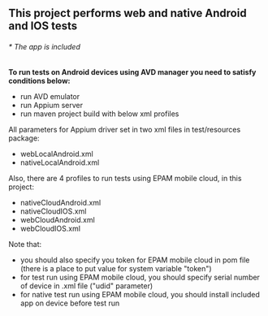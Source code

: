 ## This project performs web and native Android and IOS tests

###### _* The app is included_

**To run tests on Android devices using AVD manager you need to satisfy conditions below:**
- run AVD emulator
- run Appium server
- run maven project build with below xml profiles

All parameters for Appium driver set in two xml files in test/resources package:
- webLocalAndroid.xml
- nativeLocalAndroid.xml

Also, there are 4 profiles to run tests using EPAM mobile cloud, in this project:
- nativeCloudAndroid.xml
- nativeCloudIOS.xml
- webCloudAndroid.xml
- webCloudIOS.xml 

Note that:
- you should also specify you token for EPAM mobile cloud in pom file (there is a place to put value for system variable "token")
- for test run using EPAM mobile cloud, you should specify serial number of device in .xml file ("udid" parameter)
- for native test run using EPAM mobile cloud, you should install included app on device before test run


